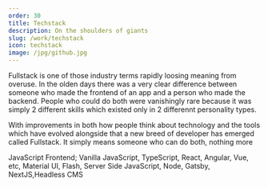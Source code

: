 ```yaml
---
order: 30
title: Techstack
description: On the shoulders of giants
slug: /work/techstack
icon: techstack
image: /jpg/github.jpg
---
```

Fullstack is one of those industry terms rapidly loosing meaning from overuse. In the olden days there was a very clear difference between someone who made the frontend of an app and a person who made the backend. People who could do both were vanishingly rare because it was simply 2 different skills which existed only in 2 differennt personality types. 

With improvements in both how people think about technology and the tools which have evolved alongside that a new breed of developer has emerged called Fullstack. It simply means someone who can do both, nothing more

JavaScript Frontend; Vanilla JavaScript, TypeScript, React, Angular, Vue, etc, Material UI, Flash, Server Side JavaScript, Node, Gatsby, NextJS,Headless CMS
